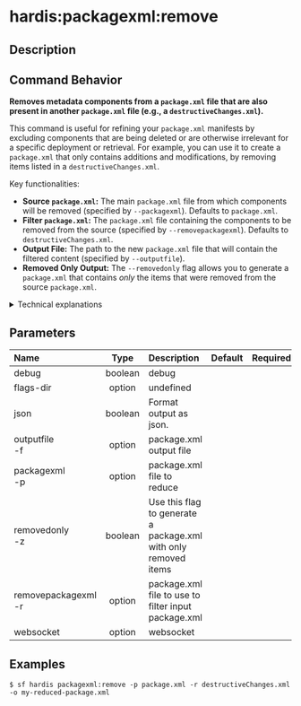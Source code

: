 <!-- This file has been generated with command 'sf hardis:doc:plugin:generate'. Please do not update it manually or it may be overwritten -->
# hardis:packagexml:remove

## Description


## Command Behavior

**Removes metadata components from a `package.xml` file that are also present in another `package.xml` file (e.g., a `destructiveChanges.xml`).**

This command is useful for refining your `package.xml` manifests by excluding components that are being deleted or are otherwise irrelevant for a specific deployment or retrieval. For example, you can use it to create a `package.xml` that only contains additions and modifications, by removing items listed in a `destructiveChanges.xml`.

Key functionalities:

- **Source `package.xml`:** The main `package.xml` file from which components will be removed (specified by `--packagexml`). Defaults to `package.xml`.
- **Filter `package.xml`:** The `package.xml` file containing the components to be removed from the source (specified by `--removepackagexml`). Defaults to `destructiveChanges.xml`.
- **Output File:** The path to the new `package.xml` file that will contain the filtered content (specified by `--outputfile`).
- **Removed Only Output:** The `--removedonly` flag allows you to generate a `package.xml` that contains *only* the items that were removed from the source `package.xml`.

<details>
<summary>Technical explanations</summary>

The command's technical implementation involves:

- **File Parsing:** It reads and parses the XML content of both the source `package.xml` and the filter `package.xml`.
- **Content Comparison and Filtering:** It compares the metadata types and members defined in both files. Components found in the filter `package.xml` are excluded from the output.
- **XML Building:** After filtering, it rebuilds the XML structure for the new `package.xml` file.
- **File Writing:** The newly constructed XML content is then written to the specified output file.
- **`removePackageXmlFilesContent` Utility:** The core logic for this operation is encapsulated within the `removePackageXmlFilesContent` utility function, which handles the parsing, filtering, and writing of the `package.xml` files.
</details>


## Parameters

|Name|Type|Description|Default|Required|Options|
|:---|:--:|:----------|:-----:|:------:|:-----:|
|debug|boolean|debug||||
|flags-dir|option|undefined||||
|json|boolean|Format output as json.||||
|outputfile<br/>-f|option|package.xml output file||||
|packagexml<br/>-p|option|package.xml file to reduce||||
|removedonly<br/>-z|boolean|Use this flag to generate a package.xml with only removed items||||
|removepackagexml<br/>-r|option|package.xml file to use to filter input package.xml||||
|websocket|option|websocket||||

## Examples

```shell
$ sf hardis packagexml:remove -p package.xml -r destructiveChanges.xml -o my-reduced-package.xml
```


